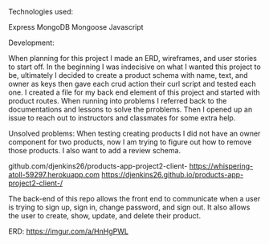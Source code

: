 Technologies used:

Express
MongoDB
Mongoose
Javascript

Development:

When planning for this project I made an ERD, wireframes, and user stories to start off. In the beginning I was indecisive on what I wanted this project to be, ultimately I decided to create a product schema with name, text, and owner as keys then gave each crud action their curl script and tested each one. I created a file for my back end element of this project and started with product routes. When running into problems I referred back to the documentations and lessons to solve the prroblems. Then I opened up an issue to reach out to instructors and classmates for some extra help.

Unsolved problems:
When testing creating products I did not have an owner component for two products, now I am trying to figure out how to remove those products. I also want to add a review schema.

github.com/djenkins26/products-app-project2-client-
https://whispering-atoll-59297.herokuapp.com
https://djenkins26.github.io/products-app-project2-client-/

The back-end of this repo allows the front end to communicate when a user is trying to sign up, sign in, change password, and sign out. It also allows the user to create, show, update, and delete their product.

ERD: https://imgur.com/a/HnHgPWL
